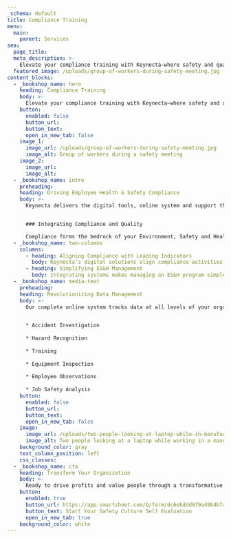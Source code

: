 ```yaml
---
_schema: default
title: Compliance Training
menu:
  main:
    parent: Services
seo:
  page_title:
  meta_description: >-
    Elevate your compliance training with Keynecta—where safety and quality converge for organizational excellence. Drive profits. Value people. Optimize compliance.
  featured_image: /uploads/group-of-workers-during-safety-meeting.jpg
content_blocks:
  - _bookshop_name: hero
    heading: Compliance Training
    body: >-
      Elevate your compliance training with Keynecta—where safety and quality converge for organizational excellence. Drive profits. Value people. Optimize compliance.
    button:
      enabled: false
      button_url: 
      button_text: 
      open_in_new_tab: false
    image_1:
      image_url: /uploads/group-of-workers-during-safety-meeting.jpg
      image_alt: Group of workers during a safety meeting
    image_2:
      image_url:
      image_alt:
  - _bookshop_name: intro
    preheading: 
    heading: Driving Employee Health & Safety Compliance
    body: >-
      Keynecta delivers the digital tools, online system and support that will power your Employee Health & Safety Compliance Program and help your organization create a culture of safety.


      ### Integrating Compliance and Quality

      Compliance forms the bedrock of your Environment, Safety and Health (ES&H) program. A holistic approach includes OSHA, DOT Hazmat and specific environmental regulations and procedures. At Keynecta, we use a complete online system to integrate compliance requirements with quality practices, a proven method for identifying deficiencies and taking corrective actions. 
  - _bookshop_name: two-columns
    columns: 
      - heading: Aligning Compliance with Leading Indicators
        body: Keynecta’s digital solutions align compliance activities with leading indicators to drive culture and behavior change.
      - heading: Simplifying ES&H Management
        body: Integrating systems makes managing an ES&H program simpler and clearer, providing a solid approach for all employees to follow.
  - _bookshop_name: media-text
    preheading: 
    heading: Revolutionizing Data Management
    body: >-
      Our complete online system tracks data at all levels of your organization, including:


      * Accident Investigation
      
      * Hazard Recognition
      
      * Training
      
      * Equipment Inspection
      
      * Employee Observations
      
      * Job Safety Analysis
    button:
      enabled: false
      button_url: 
      button_text: 
      open_in_new_tab: false
    image:
      image_url: /uploads/two-people-looking-at-laptop-while-in-manufacturing-plant.jpg
      image_alt: Two people looking at a laptop while working in a manufacturing facility
    background_color: gray
    text_column_position: left
    css_classes:
  - _bookshop_name: cta
    heading: Transform Your Organization
    body: >-
      Ready to drive profits and value people through a transformative Safety Culture? Join Keynecta and redefine your organization's safety journey today.
    button:
      enabled: true
      button_url: https://app.smartsheet.com/b/form/dc6ebddd9f9a49b4b7a87e7d705fa150
      button_text: Start Your Safety Culture Self Evaluation
      open_in_new_tab: true
    background_color: white
---
```

